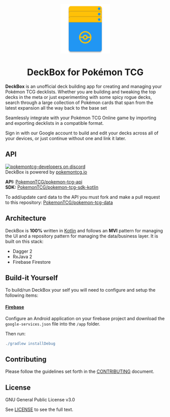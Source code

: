 <p align="center">
<img src="app/src/main/res/mipmap-xxxhdpi/ic_launcher.png" width="156px" />
<h1 align="center">DeckBox for Pokémon TCG</h1>
</p>

**DeckBox** is an unofficial deck building app for creating and managing your Pokémon TCG decklists. Whether you are building and tweaking the top decks in the meta or just experimenting with some spicy rogue decks, search through a large collection of Pokémon cards that span from the latest expansion all the way back to the base set

Seamlessly integrate with your Pokémon TCG Online game by importing and exporting decklists in a compatible format.

Sign in with our Google account to build and edit your decks across all of your devices, or just continue without one and link it later.


## API
[![pokemontcg-developers on discord](https://img.shields.io/badge/discord-pokemontcg--developers-738bd7.svg)](https://discord.gg/dpsTCvg)  
DeckBox is powered by [pokemontcg.io](https://pokemontcg.io) 

**API:** [PokemonTCG/pokemon-tcg-api](https://github.com/PokemonTCG/pokemon-tcg-api)  
**SDK:** [PokemonTCG/pokemon-tcg-sdk-kotlin](https://github.com/PokemonTCG/pokemon-tcg-sdk-kotlin)  

To add/update card data to the API you must fork and make a pull request to this repository: [PokemonTCG/pokemon-tcg-data](https://github.com/PokemonTCG/pokemon-tcg-data)

## Architecture
DeckBox is **100%** written in [Kotlin](https://kotlinlang.org) and follows an **MVI** pattern for managing the UI and a repository pattern for managing the data/business layer. It is built on this stack:

* Dagger 2
* RxJava 2
* Firebase Firestore

## Build-it Yourself
To build/run DeckBox your self you will need to configure and setup the following items:

#### [Firebase](https://firebase.google.com/)
Configure an Android application on your firebase project and download the `google-services.json` file into the `/app` folder.

Then run:
  
```groovy
./gradlew installDebug
```

## Contributing

Please follow the guidelines set forth in the [CONTRIBUTING](CONTRIBUTING.md) document.


## License

GNU General Public License v3.0

See [LICENSE](LICENSE) to see the full text.
